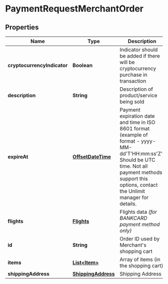 
# PaymentRequestMerchantOrder

## Properties
Name | Type | Description | Notes
------------ | ------------- | ------------- | -------------
**cryptocurrencyIndicator** | **Boolean** | Indicator should be added if there will be cryptocurrency purchase in transaction |  [optional]
**description** | **String** | Description of product/service being sold | 
**expireAt** | [**OffsetDateTime**](OffsetDateTime.md) | Payment expiration date and time in ISO 8601 format (example of format - yyyy-MM-dd&#39;T&#39;HH:mm:ss&#39;Z&#39;) Should be UTC time.  Not all payment methods support this options, contact the Unlimit manager for details. |  [optional]
**flights** | [**Flights**](Flights.md) | Flights data *(for BANKCARD payment method only)* |  [optional]
**id** | **String** | Order ID used by Merchant&#39;s shopping cart | 
**items** | [**List&lt;Item&gt;**](Item.md) | Array of items (in the shopping cart) |  [optional]
**shippingAddress** | [**ShippingAddress**](ShippingAddress.md) | Shipping Address |  [optional]



